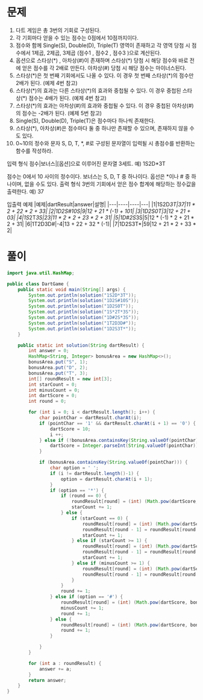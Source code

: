 # 문제

1. 다트 게임은 총 3번의 기회로 구성된다.
2. 각 기회마다 얻을 수 있는 점수는 0점에서 10점까지이다.
3. 점수와 함께 Single(S), Double(D), Triple(T) 영역이 존재하고 각 영역 당첨 시 점수에서 1제곱, 2제곱, 3제곱 (점수1 , 점수2 , 점수3 )으로 계산된다.
4. 옵션으로 스타상(\*) , 아차상(#)이 존재하며 스타상(\*) 당첨 시 해당 점수와 바로 전에 얻은 점수를 각 2배로 만든다. 아차상(#) 당첨 시 해당 점수는 마이너스된다.
5. 스타상(\*)은 첫 번째 기회에서도 나올 수 있다. 이 경우 첫 번째 스타상(\*)의 점수만 2배가 된다. (예제 4번 참고)
6. 스타상(\*)의 효과는 다른 스타상(\*)의 효과와 중첩될 수 있다. 이 경우 중첩된 스타상(\*) 점수는 4배가 된다. (예제 4번 참고)
7. 스타상(\*)의 효과는 아차상(#)의 효과와 중첩될 수 있다. 이 경우 중첩된 아차상(#)의 점수는 -2배가 된다. (예제 5번 참고)
8. Single(S), Double(D), Triple(T)은 점수마다 하나씩 존재한다.
9. 스타상(\*), 아차상(#)은 점수마다 둘 중 하나만 존재할 수 있으며, 존재하지 않을 수도 있다.
10. 0~10의 정수와 문자 S, D, T, \*, #로 구성된 문자열이 입력될 시 총점수를 반환하는 함수를 작성하라.

입력 형식
점수|보너스|[옵션]으로 이루어진 문자열 3세트.
예) 1S2D*3T

점수는 0에서 10 사이의 정수이다.
보너스는 S, D, T 중 하나이다.
옵선은 \*이나 # 중 하나이며, 없을 수도 있다.
출력 형식
3번의 기회에서 얻은 점수 합계에 해당하는 정수값을 출력한다.
예) 37

입출력 예제
|예제|dartResult|answer|설명|
|---|----|----|---|
|1|1S2D*3T|37|11 * 2 + 22 * 2 + 33|
|2|1D2S#10S|9|12 + 21 * (-1) + 101|
|3|1D2S0T|3|12 + 21 + 03|
|4|1S*2T*3S|23|11 * 2 * 2 + 23 * 2 + 31|
|5|1D#2S*3S|5|12 * (-1) * 2 + 21 * 2 + 31|
|6|1T2D3D#|-4|13 + 22 + 32 * (-1)|
|7|1D2S3T*|59|12 + 21 * 2 + 33 * 2|

# 풀이

```java
import java.util.HashMap;

public class DartGame {
	public static void main(String[] args) {
		System.out.println(solution("1S2D*3T"));
		System.out.println(solution("1D2S#10S"));
		System.out.println(solution("1D2S0T"));
		System.out.println(solution("1S*2T*3S"));
		System.out.println(solution("1D#2S*3S"));
		System.out.println(solution("1T2D3D#"));
		System.out.println(solution("1D2S3T*"));
	}

	public static int solution(String dartResult) {
		int answer = 0;
		HashMap<String, Integer> bonusArea = new HashMap<>();
		bonusArea.put("S", 1);
		bonusArea.put("D", 2);
		bonusArea.put("T", 3);
		int[] roundResult = new int[3];
		int starCount = 0;
		int minusCount = 0;
		int dartScore = 0;
		int round = 0;

		for (int i = 0; i < dartResult.length(); i++) {
			char pointChar = dartResult.charAt(i);
			if (pointChar == '1' && dartResult.charAt(i + 1) == '0') {
				dartScore = 10;
				i ++;
			} else if (!bonusArea.containsKey(String.valueOf(pointChar)) && pointChar != '*' && pointChar != '#') {
				dartScore = Integer.parseInt(String.valueOf(pointChar));
			}

			if (bonusArea.containsKey(String.valueOf(pointChar))) {
				char option = ' ';
				if (i != dartResult.length()-1) {
					option = dartResult.charAt(i + 1);
				}
				if (option == '*') {
					if (round == 0) {
						roundResult[round] = (int) (Math.pow(dartScore, bonusArea.get(String.valueOf(pointChar))) * 2);
						starCount += 1;
					} else {
						if (starCount == 0) {
							roundResult[round] = (int) (Math.pow(dartScore, bonusArea.get(String.valueOf(pointChar))) * 2);
							roundResult[round - 1] = roundResult[round - 1] * 2;
							starCount += 1;
						} else if (starCount >= 1) {
							roundResult[round] = (int) (Math.pow(dartScore, bonusArea.get(String.valueOf(pointChar))) * 2);
							roundResult[round - 1] = roundResult[round - 1] * 2;
							starCount += 1;
						} else if (minusCount >= 1) {
							roundResult[round] = (int) (Math.pow(dartScore, bonusArea.get(String.valueOf(pointChar))) * 2);
							roundResult[round - 1] = roundResult[round - 1] * 2;
						}
					}
					round += 1;
				} else if (option == '#') {
					roundResult[round] = (int) (Math.pow(dartScore, bonusArea.get(String.valueOf(pointChar))) * -1);
					minusCount += 1;
					round += 1;
				} else {
					roundResult[round] = (int) (Math.pow(dartScore, bonusArea.get(String.valueOf(pointChar))));
					round += 1;
				}

			}
		}

		for (int a : roundResult) {
			answer += a;
		}
		return answer;
	}
}
```
